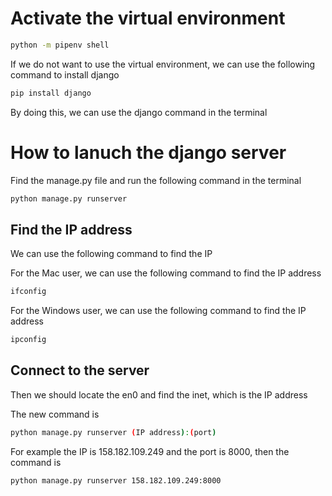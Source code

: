 # Activate the virtual environment
``` bash
python -m pipenv shell
```

If we do not want to use the virtual environment, we can use the following command to install django

``` bash
pip install django
```
By doing this, we can use the django command in the terminal

# How to lanuch the django server

Find the manage.py file and run the following command in the terminal

```bash
python manage.py runserver
```

## Find the IP address
We can use the following command to find the IP

For the Mac user, we can use the following command to find the IP address
```bash
ifconfig
```

For the Windows user, we can use the following command to find the IP address
```bash
ipconfig
```
## Connect to the server

Then we should locate the en0 and find the inet, which is the IP address

The new command is 

```bash
python manage.py runserver (IP address):(port)
``` 
For example the IP is 158.182.109.249 and the port is 8000, then the command is

```bash
python manage.py runserver 158.182.109.249:8000
```



